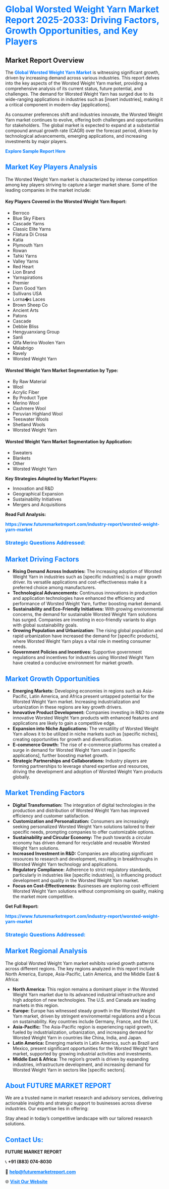 <h1 style="color: #007BFF;">Global Worsted Weight Yarn Market Report 2025-2033: Driving Factors, Growth Opportunities, and Key Players</h1>

<section id="overview">
<h2>Market Report Overview</h2>
<p>The <a href="https://www.futuremarketreport.com/industry-report/worsted-weight-yarn-market" style="color: #007BFF; text-decoration: none;"><strong>Global Worsted Weight Yarn Market</strong></a> is witnessing significant growth, driven by increasing demand across various industries. This report delves into the key aspects of the Worsted Weight Yarn market, providing a comprehensive analysis of its current status, future potential, and challenges. The demand for Worsted Weight Yarn has surged due to its wide-ranging applications in industries such as [insert industries], making it a critical component in modern-day [applications].</p>
<p>As consumer preferences shift and industries innovate, the Worsted Weight Yarn market continues to evolve, offering both challenges and opportunities for stakeholders. The global market is expected to expand at a substantial compound annual growth rate (CAGR) over the forecast period, driven by technological advancements, emerging applications, and increasing investments by major players.</p>
</section>

<section id="overview">
<p><a href="https://www.futuremarketreport.com/request-sample/reportId=101633" style="color: #007BFF; text-decoration: none;"><strong>Explore Sample Report Here</strong></a></p>
</section>

<section id="key-players">
<h2 style="color: #007BFF;">Market Key Players Analysis</h2>
<p>The Worsted Weight Yarn market is characterized by intense competition among key players striving to capture a larger market share. Some of the leading companies in the market include:</p>
<h4>Key Players Covered in the Worsted Weight Yarn Report:</h4>
<ul><li>Berroco</li><li>Blue Sky Fibers</li><li>Cascade Yarns</li><li>Classic Elite Yarns</li><li>Filatura Di Crosa</li><li>Katia</li><li>Plymouth Yarn</li><li>Rowan</li><li>Tahki Yarns</li><li>Valley Yarns</li><li>Red Heart</li><li>Lion Brand</li><li>Yarnspirations</li><li>Premier</li><li>Darn Good Yarn</li><li>Sullivans USA</li><li>Lorna�s Laces</li><li>Brown Sheep Co</li><li>Ancient Arts</li><li>Patons</li><li>Cascade</li><li>Debbie Bliss</li><li>Hengyuanxiang Group</li><li>Sanli</li><li>QIfa Merino Woolen Yarn</li><li>Malabrigo</li><li>Ravely</li><li>Worsted Weight Yarn</li></ul>
<h4>Worsted Weight Yarn Market Segmentation by Type:</h4>
<ul><li>By Raw Material</li><li>Wool</li><li>Acrylic Fiber</li><li>By Product Type</li><li>Merino Wool</li><li>Cashmere Wool</li><li>Peruvian Highland Wool</li><li>Teeswater Wools</li><li>Shetland Wools</li><li>Worsted Weight Yarn</li></ul>

<h4>Worsted Weight Yarn Market Segmentation by Application:</h4>
<ul><li>Sweaters</li><li>Blankets</li><li>Other</li><li>Worsted Weight Yarn</li></ul>
<p><strong>Key Strategies Adopted by Market Players:</strong></p>
<ul>
<li>Innovation and R&D</li>
<li>Geographical Expansion</li>
<li>Sustainability Initiatives</li>
<li>Mergers and Acquisitions</li>
</ul>
</section>

<section>
<p><strong>Read Full Analysis: </strong></p><a href="https://www.futuremarketreport.com/industry-report/worsted-weight-yarn-market" style="color: #007BFF; text-decoration: none;"><strong>https://www.futuremarketreport.com/industry-report/worsted-weight-yarn-market</strong></a>
<h3 style="color: #007BFF;">Strategic Questions Addressed:</h3>
</section>

<section id="driving-factors">
<h2 style="color: #007BFF;">Market Driving Factors</h2>
<ul>
<li><strong>Rising Demand Across Industries:</strong> The increasing adoption of Worsted Weight Yarn in industries such as [specific industries] is a major growth driver. Its versatile applications and cost-effectiveness make it a preferred choice among manufacturers.</li>
<li><strong>Technological Advancements:</strong> Continuous innovations in production and application technologies have enhanced the efficiency and performance of Worsted Weight Yarn, further boosting market demand.</li>
<li><strong>Sustainability and Eco-Friendly Initiatives:</strong> With growing environmental concerns, the demand for sustainable Worsted Weight Yarn solutions has surged. Companies are investing in eco-friendly variants to align with global sustainability goals.</li>
<li><strong>Growing Population and Urbanization:</strong> The rising global population and rapid urbanization have increased the demand for [specific products], where Worsted Weight Yarn plays a vital role in meeting consumer needs.</li>
<li><strong>Government Policies and Incentives:</strong> Supportive government regulations and incentives for industries using Worsted Weight Yarn have created a conducive environment for market growth.</li>
</ul>
</section>

<section id="growth-opportunities">
<h2 style="color: #007BFF;">Market Growth Opportunities</h2>
<ul>
<li><strong>Emerging Markets:</strong> Developing economies in regions such as Asia-Pacific, Latin America, and Africa present untapped potential for the Worsted Weight Yarn market. Increasing industrialization and urbanization in these regions are key growth drivers.</li>
<li><strong>Innovative Product Development:</strong> Companies investing in R&D to create innovative Worsted Weight Yarn products with enhanced features and applications are likely to gain a competitive edge.</li>
<li><strong>Expansion into Niche Applications:</strong> The versatility of Worsted Weight Yarn allows it to be utilized in niche markets such as [specific niches], creating opportunities for growth and diversification.</li>
<li><strong>E-commerce Growth:</strong> The rise of e-commerce platforms has created a surge in demand for Worsted Weight Yarn used in [specific applications], further boosting market growth.</li>
<li><strong>Strategic Partnerships and Collaborations:</strong> Industry players are forming partnerships to leverage shared expertise and resources, driving the development and adoption of Worsted Weight Yarn products globally.</li>
</ul>
</section>

<section id="trending-factors">
<h2 style="color: #007BFF;">Market Trending Factors</h2>
<ul>
<li><strong>Digital Transformation:</strong> The integration of digital technologies in the production and distribution of Worsted Weight Yarn has improved efficiency and customer satisfaction.</li>
<li><strong>Customization and Personalization:</strong> Consumers are increasingly seeking personalized Worsted Weight Yarn solutions tailored to their specific needs, prompting companies to offer customizable options.</li>
<li><strong>Sustainability and Circular Economy:</strong> The push towards a circular economy has driven demand for recyclable and reusable Worsted Weight Yarn solutions.</li>
<li><strong>Increased Investment in R&D:</strong> Companies are allocating significant resources to research and development, resulting in breakthroughs in Worsted Weight Yarn technology and applications.</li>
<li><strong>Regulatory Compliance:</strong> Adherence to strict regulatory standards, particularly in industries like [specific industries], is influencing product development and quality in the Worsted Weight Yarn market.</li>
<li><strong>Focus on Cost-Effectiveness:</strong> Businesses are exploring cost-efficient Worsted Weight Yarn solutions without compromising on quality, making the market more competitive.</li>
</ul>
</section>

<section>
<p><strong>Get Full Report: </strong></p><a href="https://www.futuremarketreport.com/industry-report/worsted-weight-yarn-market" style="color: #007BFF; text-decoration: none;"><strong>https://www.futuremarketreport.com/industry-report/worsted-weight-yarn-market</strong></a>
<h3 style="color: #007BFF;">Strategic Questions Addressed:</h3>
</section>


<section id="regional-analysis">
<h2 style="color: #007BFF;">Market Regional Analysis</h2>
<p>The global Worsted Weight Yarn market exhibits varied growth patterns across different regions. The key regions analyzed in this report include North America, Europe, Asia-Pacific, Latin America, and the Middle East & Africa:</p>
<ul>
<li><strong>North America:</strong> This region remains a dominant player in the Worsted Weight Yarn market due to its advanced industrial infrastructure and high adoption of new technologies. The U.S. and Canada are leading markets in this region.</li>
<li><strong>Europe:</strong> Europe has witnessed steady growth in the Worsted Weight Yarn market, driven by stringent environmental regulations and a focus on sustainability. Key countries include Germany, France, and the U.K.</li>
<li><strong>Asia-Pacific:</strong> The Asia-Pacific region is experiencing rapid growth, fueled by industrialization, urbanization, and increasing demand for Worsted Weight Yarn in countries like China, India, and Japan.</li>
<li><strong>Latin America:</strong> Emerging markets in Latin America, such as Brazil and Mexico, present significant opportunities for the Worsted Weight Yarn market, supported by growing industrial activities and investments.</li>
<li><strong>Middle East & Africa:</strong> The region’s growth is driven by expanding industries, infrastructure development, and increasing demand for Worsted Weight Yarn in sectors like [specific sectors].</li>
</ul>
</section>

<footer>
<h2 style="color: #007BFF;">About FUTURE MARKET REPORT</h2>
<p>We are a trusted name in market research and advisory services, delivering actionable insights and strategic support to businesses across diverse industries. Our expertise lies in offering:</p>

<p>Stay ahead in today’s competitive landscape with our tailored research solutions.</p>

<h2 style="color: #007BFF;">Contact Us:</h2>
<p><strong>FUTURE MARKET REPORT</strong></p>
<p>📞 <strong>+91 (883) 074-8030</strong></p>
<p>📧 <strong><a href="mailto:help@futuremarketreport.com" style="color: #007BFF;">help@futuremarketreport.com</a></strong></p>
<p>🌐 <strong><a href="https://www.futuremarketreport.com/" style="color: #007BFF;">Visit Our Website</a></strong></p>
</footer>